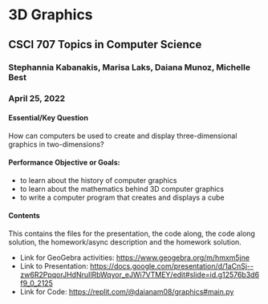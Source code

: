 
# 3D Graphics
## CSCI 707 Topics in Computer Science
### Stephannia Kabanakis, Marisa Laks, Daiana Munoz, Michelle Best
### April 25, 2022

#### Essential/Key Question
How can computers be used to create and display three-dimensional graphics in two-dimensions?

#### Performance Objective or Goals:
- to learn about the history of computer graphics
- to learn about the mathematics behind 3D computer graphics
- to write a computer program that creates and displays a cube

#### Contents
This contains the files for the presentation, the code along, the code along solution, the homework/async description and the homework solution.

- Link for GeoGebra activities: https://www.geogebra.org/m/hmxm5jne
- Link to Presentation: https://docs.google.com/presentation/d/1aCnSj--zw6R2PpqorJHdNruIlRbWqyor_eJWi7VTMEY/edit#slide=id.g12576b3d6f9_0_2125
- Link for Code: https://replit.com/@daianam08/graphics#main.py
